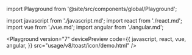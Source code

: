 import Playground from '@site/src/components/global/Playground';

import javascript from './javascript.md';
import react from './react.md';
import vue from './vue.md';
import angular from './angular.md';

<Playground
  version="7"
  devicePreview
  code={{
    javascript,
    react,
    vue,
    angular,
  }}
  src="usage/v8/toast/icon/demo.html"
/>
